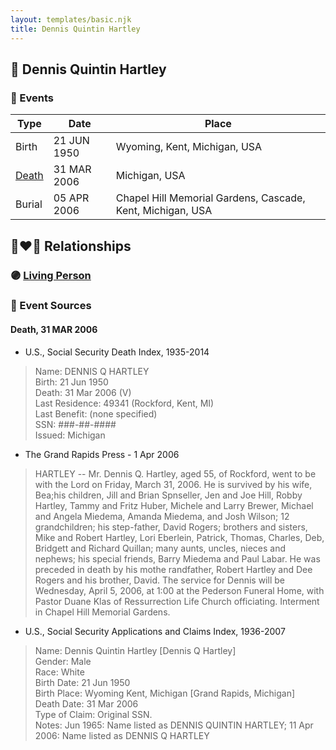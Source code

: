 ```yaml
---
layout: templates/basic.njk
title: Dennis Quintin Hartley
---
```

## 🔵 Dennis Quintin Hartley

### 📆 Events

Type | Date | Place
------ | ------ | ------
Birth | 21 JUN 1950 | Wyoming, Kent, Michigan, USA
[Death](#event-8462284b-a638-4c90-9e94-fbce4b129758) | 31 MAR 2006 | Michigan, USA
Burial | 05 APR 2006 | Chapel Hill Memorial Gardens, Cascade, Kent, Michigan, USA

## 👩‍❤️‍👨 Relationships

### 🟣 [Living Person](/people/9/91180844)

### 📰 Event Sources

#### <a id="event-8462284b-a638-4c90-9e94-fbce4b129758"></a> Death, 31 MAR 2006
* U.S., Social Security Death Index, 1935-2014
>   
  > Name: DENNIS Q HARTLEY  
  > Birth: 21 Jun 1950  
  > Death: 31 Mar 2006 (V)  
  > Last Residence: 49341 (Rockford, Kent, MI)  
  > Last Benefit: (none specified)  
  > SSN: ###-##-####  
  > Issued: Michigan
* The Grand Rapids Press  - 1 Apr 2006
>   
  > HARTLEY -- Mr. Dennis Q. Hartley, aged 55, of Rockford, went to be with the Lord on Friday, March 31, 2006. He is survived by his wife, Bea;his children, Jill and Brian Spnseller, Jen and Joe Hill, Robby Hartley, Tammy and Fritz Huber, Michele and Larry Brewer, Michael and Angela Miedema, Amanda Miedema, and Josh Wilson; 12 grandchildren; his step-father, David Rogers; brothers and sisters, Mike and Robert Hartley, Lori Eberlein, Patrick, Thomas, Charles, Deb, Bridgett and Richard Quillan;  many aunts, uncles, nieces and nephews; his special friends, Barry Miedema and Paul Labar. He was preceded in death by his mothe randfather, Robert Hartley and Dee Rogers and his brother, David. The service for Dennis will be Wednesday, April 5, 2006, at 1:00 at the Pederson Funeral Home, with Pastor Duane Klas of Ressurrection Life Church officiating. Interment in Chapel Hill Memorial Gardens.
* U.S., Social Security Applications and Claims Index, 1936-2007
>   
  > Name: Dennis Quintin Hartley [Dennis Q Hartley]   
  > Gender: Male  
  > Race: White  
  > Birth Date: 21 Jun 1950  
  > Birth Place: Wyoming Kent, Michigan [Grand Rapids, Michigan]   
  > Death Date: 31 Mar 2006  
  > Type of Claim: Original SSN.  
  > Notes: Jun 1965: Name listed as DENNIS QUINTIN HARTLEY; 11 Apr 2006: Name listed as DENNIS Q HARTLEY
